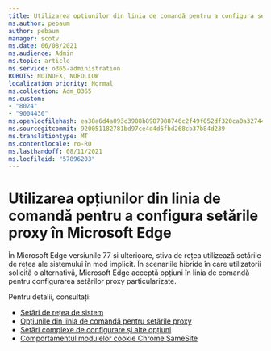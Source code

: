```yaml
---
title: Utilizarea opțiunilor din linia de comandă pentru a configura setările proxy în Microsoft Edge
ms.author: pebaum
author: pebaum
manager: scotv
ms.date: 06/08/2021
ms.audience: Admin
ms.topic: article
ms.service: o365-administration
ROBOTS: NOINDEX, NOFOLLOW
localization_priority: Normal
ms.collection: Adm_O365
ms.custom:
- "8024"
- "9004430"
ms.openlocfilehash: ea38a6d4a093c3908b8987988746c2f49f052df320ca0a327446435389a90ce9
ms.sourcegitcommit: 920051182781bd97ce4d4d6fbd268cb37b84d239
ms.translationtype: MT
ms.contentlocale: ro-RO
ms.lasthandoff: 08/11/2021
ms.locfileid: "57896203"
---
```

# <a name="use-command-line-options-to-configure-proxy-settings-in-microsoft-edge"></a>Utilizarea opțiunilor din linia de comandă pentru a configura setările proxy în Microsoft Edge

În Microsoft Edge versiunile 77 și ulterioare, stiva de rețea utilizează setările de rețea ale sistemului în mod implicit. În scenariile hibride în care utilizatorii solicită o alternativă, Microsoft Edge acceptă opțiuni în linia de comandă pentru configurarea setărilor proxy particularizate. 

Pentru detalii, consultați:

- [Setări de rețea de sistem](https://docs.microsoft.com/deployedge/edge-learnmore-cmdline-options-proxy-settings#system-network-settings)
- [Opțiunile din linia de comandă pentru setările proxy](https://docs.microsoft.com/deployedge/edge-learnmore-cmdline-options-proxy-settings#system-network-settings)
- [Setări complexe de configurare și alte opțiuni](https://go.microsoft.com/fwlink/?linkid=2134293)
- [Comportamentul modulelor cookie Chrome SameSite](https://docs.microsoft.com/office365/troubleshoot/miscellaneous/chrome-behavior-affects-applications)